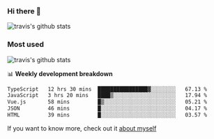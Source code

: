 ### Hi there 👋

<!--
**HondryTravis/HondryTravis** is a ✨ _special_ ✨ repository because its `README.md` (this file) appears on your GitHub profile.

Here are some ideas to get you started:

- 🔭 I’m currently working on ...
- 🌱 I’m currently learning ...
- 👯 I’m looking to collaborate on ...
- 🤔 I’m looking for help with ...
- 💬 Ask me about ...
- 📫 How to reach me: ...
- 😄 Pronouns: ...
- ⚡ Fun fact: ...
-->

![travis's github stats](https://github-readme-stats.vercel.app/api?username=HondryTravis&hide=stars)
### Most used
![travis's github stats](https://github-readme-stats.anuraghazra1.vercel.app/api/top-langs/?username=HondryTravis&layout=compact&hide_title=true)

📊 **Weekly development breakdown**

<!--START_SECTION:waka-->

```txt
TypeScript   12 hrs 30 mins  ████████████████▓░░░░░░░░   67.13 %
JavaScript   3 hrs 20 mins   ████▒░░░░░░░░░░░░░░░░░░░░   17.94 %
Vue.js       58 mins         █▒░░░░░░░░░░░░░░░░░░░░░░░   05.21 %
JSON         46 mins         █░░░░░░░░░░░░░░░░░░░░░░░░   04.17 %
HTML         39 mins         █░░░░░░░░░░░░░░░░░░░░░░░░   03.57 %
```

<!--END_SECTION:waka-->

If you want to know more, check out it [about myself](https://hondrytravis.github.io/)

